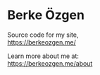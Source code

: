 # Berke Özgen

Source code for my site,  
https://berkeozgen.me/

Learn more about me at:  
https://berkeozgen.me/about  
